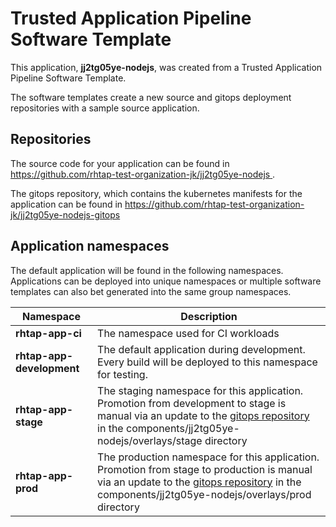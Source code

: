 # Trusted Application Pipeline Software Template

This application, **jj2tg05ye-nodejs**, was created from a Trusted Application Pipeline Software Template.

The software templates create a new source and gitops deployment repositories with a sample source application. 

## Repositories

The source code for your application can be found in [https://github.com/rhtap-test-organization-jk/jj2tg05ye-nodejs ](https://github.com/rhtap-test-organization-jk/jj2tg05ye-nodejs ).
 
The gitops repository, which contains the kubernetes manifests for the application can be found in 
[https://github.com/rhtap-test-organization-jk/jj2tg05ye-nodejs-gitops ](https://github.com/rhtap-test-organization-jk/jj2tg05ye-nodejs-gitops ) 

## Application namespaces 

The default application will be found in the following namespaces. Applications can be deployed into unique namespaces or multiple software templates can also bet generated into the same group namespaces.  

|  Namespace   |  Description   |  
| -------- | -------- |
| **rhtap-app-ci** | The namespace used for CI workloads |
| **rhtap-app-development** | The default application during development. Every build will be deployed to this namespace for testing. |
| **rhtap-app-stage** | The staging namespace for this application. Promotion from development to stage is manual via an update to the [gitops repository](https://github.com/rhtap-test-organization-jk/jj2tg05ye-nodejs-gitops ) in the components/jj2tg05ye-nodejs/overlays/stage directory |
| **rhtap-app-prod** | The production namespace for this application. Promotion from stage to production is manual via an update to the [gitops repository](https://github.com/rhtap-test-organization-jk/jj2tg05ye-nodejs-gitops ) in the components/jj2tg05ye-nodejs/overlays/prod directory |